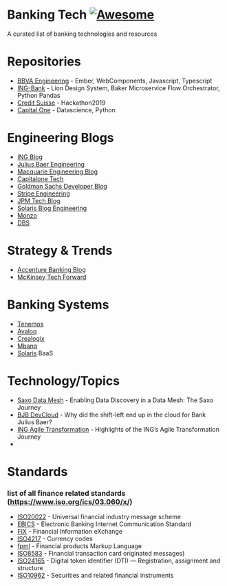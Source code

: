 # Banking Tech [![Awesome](https://cdn.rawgit.com/sindresorhus/awesome/d7305f38d29fed78fa85652e3a63e154dd8e8829/media/badge.svg)](https://github.com/sindresorhus/awesome)
A curated list of banking technologies and resources

# Repositories

- [BBVA Engineering](https://github.com/BBVAEngineering) - Ember, WebComponents, Javascript, Typescript
- [ING-Bank](https://github.com/ing-bank) - Lion Design System, Baker Microservice Flow Orchestrator, Python Pandas
- [Credit Suisse](https://github.com/CreditSuisse) - Hackathon2019
- [Capital One](https://github.com/capitalone) - Datascience, Python

# Engineering Blogs

- [ING Blog](https://medium.com/ing-blog)
- [Julius Baer Engineering](https://medium.com/juliusbaerengineering)
- [Macquarie Engineering Blog](https://macquarieengineeringblog.medium.com/)
- [Capitalone Tech](https://www.capitalone.com/tech/)
- [Goldman Sachs Developer Blog](https://developer.gs.com/blog/posts)
- [Stripe Engineering](https://stripe.com/blog/engineering)
- [JPM Tech Blog](https://www.jpmorgan.com/technology/technology-blog)
- [Solaris Blog Engineering](https://www.solarisgroup.com/blog/tag/engineering/)
- [Monzo](https://monzo.com/blog/technology)
- [DBS](https://medium.com/dbs-tech-blog)

# Strategy & Trends

- [Accenture Banking Blog](https://bankingblog.accenture.com/)
- [McKinsey Tech Forward](https://www.mckinsey.com/capabilities/mckinsey-digital/our-insights/tech-forward)

# Banking Systems

- [Tenemos](https://www.temenos.com/)
- [Avaloq](https://www.avaloq.com/)
- [Crealogix](https://crealogix.com/)     
- [Mbanq](https://www.mbanq.com/)
- [Solaris](https://www.solarisgroup.com/) BaaS

# Technology/Topics

- [Saxo Data Mesh](https://blog.datahubproject.io/enabling-data-discovery-in-a-data-mesh-the-saxo-journey-451b06969c8f) - Enabling Data Discovery in a Data Mesh: The Saxo Journey
- [BJB DevCloud](https://www.slideshare.net/batbern/why-did-the-shiftleft-end-up-in-the-cloud-for-bank-julius-baer) - Why did the shift-left end up in the cloud for Bank Julius Baer?
- [ING Agile Transformation](https://medium.com/@yavuzselcan/highlights-of-the-ings-agile-transformation-journey-59020f1c5e0a) - Highlights of the ING’s Agile Transformation Journey
- 
# Standards

### list of all finance related standards (https://www.iso.org/ics/03.060/x/)

- [ISO20022](https://www.iso20022.org/) - Universal financial industry message scheme
- [EBICS](https://www.ebics.org/en/home) - Electronic Banking Internet Communication Standard
- [FIX](https://www.fixtrading.org/standards/) - Financial Information eXchange
- [ISO4217](https://www.iso.org/iso-4217-currency-codes.html) - Currency codes
- [fpml](https://www.fpml.org/) - Financial products Markup Language
- [ISO8583](https://www.iso.org/standard/15871.html) - Financial transaction card originated messages) 
- [ISO24165](https://www.iso.org/standard/80601.html) - Digital token identifier (DTI) — Registration, assignment and structure
- [ISO10962](https://www.iso.org/standard/32835.html) - Securities and related financial instruments



